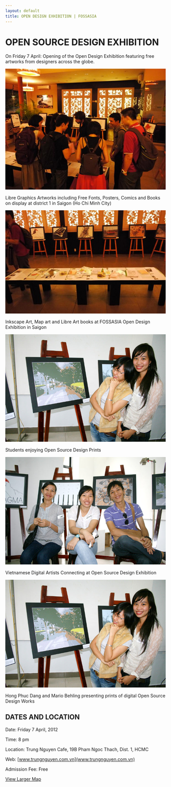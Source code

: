 ```yaml
---
layout: default
title: OPEN DESIGN EXHIBITION | FOSSASIA
---
```


# OPEN SOURCE DESIGN EXHIBITION

On Friday 7 April: Opening of the Open Design Exhibition featuring free artworks from designers across the globe.

![Group 2](images/group2.jpg "Group 2")

Libre Graphics Artworks including Free Fonts, Posters, Comics and Books on display at district 1 in Saigon (Ho Chi Minh City)

![Paintings](images/paintings.jpg "Paintings")

Inkscape Art, Map art and Libre Art books at FOSSASIA Open Design Exhibition in Saigon

![Students enjoying Open Source Design Prints](images/opendesignexhibition1.jpg "Open Source Design")

Students enjoying Open Source Design Prints

![Vietnamese Digital Artists Connecting at Open Source Design Exhibition](images/opendesignexhibition2.jpg "Open Source Design")

Vietnamese Digital Artists Connecting at Open Source Design Exhibition

![Open Source Design with Hong Phuc Dang and Mario Behling](images/opendesignexhibition1.jpg "Open Source Design")

Hong Phuc Dang and Mario Behling presenting prints of digital Open Source Design Works


## DATES AND LOCATION

Date: Friday 7 April, 2012

Time: 8 pm

Location: Trung Nguyen Cafe, 19B Pham Ngoc Thach, Dist. 1, HCMC

Web: [www.trungnguyen.com.vn](www.trungnguyen.com.vn)

Admission Fee: Free

[View Larger Map](http://maps.google.com/maps?q=10.784125,106.694019&num=1&sll=10.781669,106.696912&sspn=0.010525,0.016189&ie=UTF8&source=embed&ll=10.784492,106.694069&spn=0.02951,0.051498&z=14)
